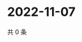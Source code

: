 # 2022-11-07

共 0 条

<!-- BEGIN WEIBO -->
<!-- 最后更新时间 Mon Nov 07 2022 03:13:08 GMT+0800 (China Standard Time) -->

<!-- END WEIBO -->
